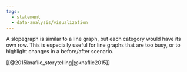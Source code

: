 ```yaml
---
tags: 
  - statement
  - data-analysis/visualization
---
```

A slopegraph is similar to a line graph, but each category would have its own row. This is especially useful for line graphs that are too busy, or to highlight changes in a before/after scenario.

[[@2015knaflic_storytelling|@knaflic2015]]